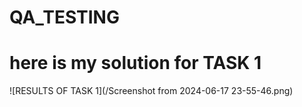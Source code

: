 # QA_TESTING
# here is my solution for TASK 1 
![RESULTS OF TASK 1](/Screenshot from 2024-06-17 23-55-46.png)
